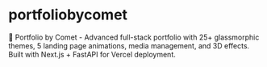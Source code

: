 # portfoliobycomet
🚀 Portfolio by Comet - Advanced full-stack portfolio with 25+ glassmorphic themes, 5 landing page animations, media management, and 3D effects. Built with Next.js + FastAPI for Vercel deployment.
